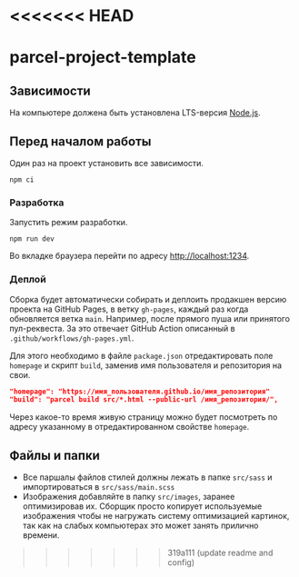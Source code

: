 <<<<<<< HEAD
=======
# parcel-project-template

## Зависимости

На компьютере должена быть установлена LTS-версия [Node.js](https://nodejs.org/en/).

## Перед началом работы

Один раз на проект установить все зависимости.

```shell
npm ci
```

### Разработка

Запустить режим разработки.

```shell
npm run dev
```

Во вкладке браузера перейти по адресу [http://localhost:1234](http://localhost:1234).

### Деплой

Сборка будет автоматически собирать и деплоить продакшен версию проекта на GitHub Pages, в ветку
`gh-pages`, каждый раз когда обновляется ветка `main`. Например, после прямого пуша или принятого
пул-реквеста. За это отвечает GitHub Action описанный в `.github/workflows/gh-pages.yml`.

Для этого необходимо в файле `package.json` отредактировать поле `homepage` и скрипт `build`,
заменив имя пользователя и репозитория на свои.

```json
"homepage": "https://имя_пользователя.github.io/имя_репозитория"
"build": "parcel build src/*.html --public-url /имя_репозитория/",
```

Через какое-то время живую страницу можно будет посмотреть по адресу указанному в отредактированном
свойстве `homepage`.

## Файлы и папки

- Все паршалы файлов стилей должны лежать в папке `src/sass` и импортироваться в
  `src/sass/main.scss`
- Изображения добавляйте в папку `src/images`, заранее оптимизировав их. Сборщик просто копирует
  используемые изображения чтобы не нагружать систему оптимизацией картинок, так как на слабых
  компьютерах это может занять прилично времени.
>>>>>>> 319a111 (update readme and config)

